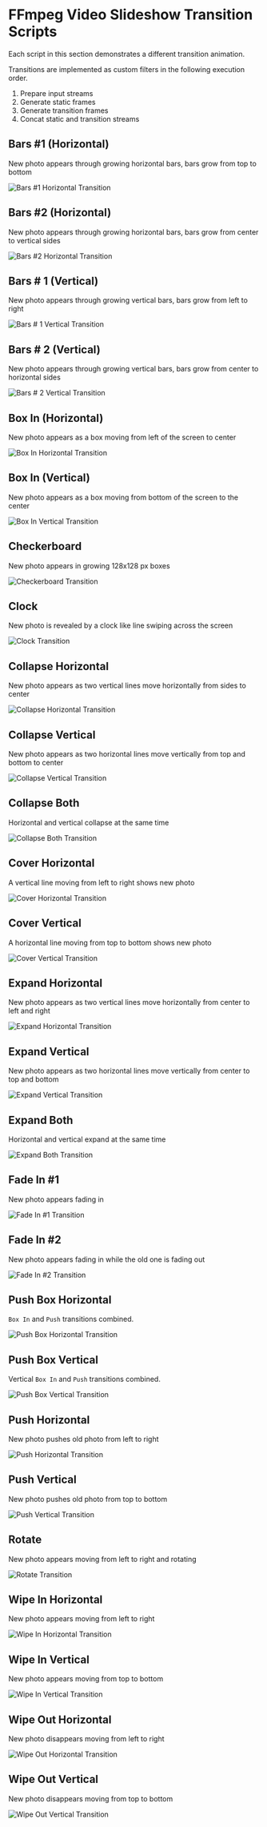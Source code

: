 # FFmpeg Video Slideshow Transition Scripts

Each script in this section demonstrates a different transition animation.

Transitions are implemented as custom filters in the following execution order.

1. Prepare input streams
2. Generate static frames
3. Generate transition frames
4. Concat static and transition streams


## Bars #1 (Horizontal)

New photo appears through growing horizontal bars, bars grow from top to bottom

![Bars #1 Horizontal Transition](../docs/transition_bars_horizontal_one.gif)

## Bars #2 (Horizontal)

New photo appears through growing horizontal bars, bars grow from center to vertical sides

![Bars #2 Horizontal Transition](../docs/transition_bars_horizontal_two.gif)

## Bars # 1 (Vertical)

New photo appears through growing vertical bars, bars grow from left to right

![Bars # 1 Vertical Transition](../docs/transition_bars_vertical_one.gif)

## Bars # 2 (Vertical)

New photo appears through growing vertical bars, bars grow from center to horizontal sides

![Bars # 2 Vertical Transition](../docs/transition_bars_vertical_two.gif)


## Box In (Horizontal)

New photo appears as a box moving from left of the screen to center

![Box In Horizontal Transition](../docs/transition_box_in_horizontal.gif)

## Box In (Vertical)

New photo appears as a box moving from bottom of the screen to the center 

![Box In Vertical Transition](../docs/transition_box_in_vertical.gif)


## Checkerboard

New photo appears in growing 128x128 px boxes

![Checkerboard Transition](../docs/transition_checkerboard.gif)


## Clock

New photo is revealed by a clock like line swiping across the screen

![Clock Transition](../docs/transition_clock.gif)


## Collapse Horizontal

New photo appears as two vertical lines move horizontally from sides to center

![Collapse Horizontal Transition](../docs/transition_collapse_horizontal.gif)

## Collapse Vertical

New photo appears as two horizontal lines move vertically from top and bottom to center

![Collapse Vertical Transition](../docs/transition_collapse_vertical.gif)

## Collapse Both

Horizontal and vertical collapse at the same time

![Collapse Both Transition](../docs/transition_collapse_both.gif)


## Cover Horizontal

A vertical line moving from left to right shows new photo

![Cover Horizontal Transition](../docs/transition_cover_horizontal.gif)

## Cover Vertical

A horizontal line moving from top to bottom shows new photo

![Cover Vertical Transition](../docs/transition_cover_vertical.gif)


## Expand Horizontal

New photo appears as two vertical lines move horizontally from center to left and right

![Expand Horizontal Transition](../docs/transition_expand_horizontal.gif)


## Expand Vertical

New photo appears as two horizontal lines move vertically from center to top and bottom  

![Expand Vertical Transition](../docs/transition_expand_vertical.gif)

## Expand Both

Horizontal and vertical expand at the same time

![Expand Both Transition](../docs/transition_expand_both.gif)


## Fade In #1

New photo appears fading in

![Fade In #1 Transition](../docs/transition_fade_in_one.gif)


## Fade In #2

New photo appears fading in while the old one is fading out

![Fade In #2 Transition](../docs/transition_fade_in_two.gif)


## Push Box Horizontal

`Box In` and `Push` transitions combined.

![Push Box Horizontal Transition](../docs/transition_push_box_horizontal.gif)

## Push Box Vertical

Vertical `Box In` and `Push` transitions combined.

![Push Box Vertical Transition](../docs/transition_push_box_vertical.gif)

## Push Horizontal

New photo pushes old photo from left to right

![Push Horizontal Transition](../docs/transition_push_horizontal.gif)

## Push Vertical

New photo pushes old photo from top to bottom

![Push Vertical Transition](../docs/transition_push_vertical.gif)


## Rotate

New photo appears moving from left to right and rotating

![Rotate Transition](../docs/transition_rotate.gif)


## Wipe In Horizontal

New photo appears moving from left to right

![Wipe In Horizontal Transition](../docs/transition_wipe_in_horizontal.gif)

## Wipe In Vertical

New photo appears moving from top to bottom

![Wipe In Vertical Transition](../docs/transition_wipe_in_vertical.gif)


## Wipe Out Horizontal

New photo disappears moving from left to right

![Wipe Out Horizontal Transition](../docs/transition_wipe_out_horizontal.gif)

## Wipe Out Vertical

New photo disappears moving from top to bottom

![Wipe Out Vertical Transition](../docs/transition_wipe_out_vertical.gif)
